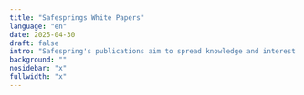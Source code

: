 ```yaml
---
title: "Safesprings White Papers"
language: "en"
date: 2025-04-30
draft: false
intro: "Safespring's publications aim to spread knowledge and interest in data security and cloud computing."
background: ""
nosidebar: "x"
fullwidth: "x"
---
```

